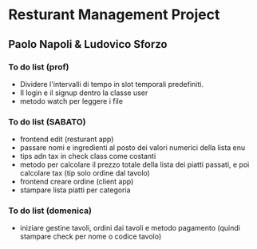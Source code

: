 # Resturant Management Project

## Paolo Napoli & Ludovico Sforzo

### To do list (prof)

- Dividere l'intervalli di tempo in slot temporali predefiniti.
- Il login e il signup dentro la classe user
- metodo watch per leggere i file

### To do list (SABATO)

- frontend edit (resturant app)
- passare nomi e ingredienti al posto dei valori numerici della lista enu
- tips adn tax in check class come costanti
- metodo per calcolare il prezzo totale della lista dei piatti passati, e poi calcolare tax (tip solo ordine dal tavolo)
- frontend creare ordine (client app)
- stampare lista piatti per categoria

### To do list (domenica)

- iniziare gestine tavoli, ordini dai tavoli e metodo pagamento (quindi stampare check per nome o codice tavolo)
